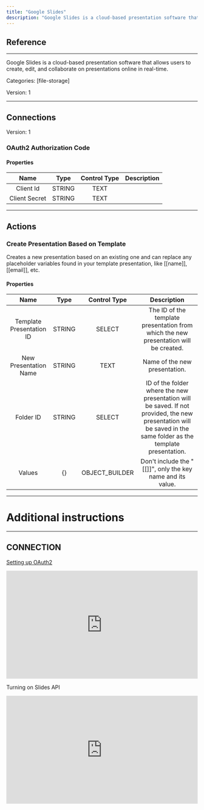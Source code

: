 ```yaml
---
title: "Google Slides"
description: "Google Slides is a cloud-based presentation software that allows users to create, edit, and collaborate on presentations online in real-time."
---
```

## Reference
<hr />

Google Slides is a cloud-based presentation software that allows users to create, edit, and collaborate on presentations online in real-time.


Categories: [file-storage]


Version: 1

<hr />



## Connections

Version: 1


### OAuth2 Authorization Code

#### Properties

|      Name      |     Type     |     Control Type     |     Description     |
|:--------------:|:------------:|:--------------------:|:-------------------:|
| Client Id | STRING | TEXT  |  |
| Client Secret | STRING | TEXT  |  |





<hr />





## Actions


### Create Presentation Based on Template
Creates a new presentation based on an existing one and can replace any placeholder variables found in your template presentation, like [[name]], [[email]], etc.

#### Properties

|      Name      |     Type     |     Control Type     |     Description     |
|:--------------:|:------------:|:--------------------:|:-------------------:|
| Template Presentation ID | STRING | SELECT  |  The ID of the template presentation from which the new presentation will be created.  |
| New Presentation Name | STRING | TEXT  |  Name of the new presentation.  |
| Folder ID | STRING | SELECT  |  ID of the folder where the new presentation will be saved. If not provided, the new presentation will be saved in the same folder as the template presentation.  |
| Values | {} | OBJECT_BUILDER  |  Don't include the "[[]]", only the key name and its value.  |




<hr />

# Additional instructions
<hr />

## CONNECTION

[Setting up OAuth2](https://support.google.com/googleapi/answer/6158849?hl=en)

<div style="position:relative;height:0;width:100%;overflow:hidden;z-index:99999;box-sizing:border-box;padding-bottom:calc(50.05219207% + 32px)"><iframe src="https://www.guidejar.com/embed/fec74020-26bb-43dd-814c-f8b907f6f45b?type=1&controls=on" width="100%" height="100%" style="height:100%;position:absolute;inset:0" allowfullscreen frameborder="0"></iframe></div>

Turning on Slides API
<div style="position:relative;height:0;width:100%;overflow:hidden;z-index:99999;box-sizing:border-box;padding-bottom:calc(50.05219207% + 32px)"><iframe src="https://www.guidejar.com/embed/oO5B0kqdh0w4eOIIEz21?type=1&controls=on" width="100%" height="100%" style="height:100%;position:absolute;inset:0" allowfullscreen frameborder="0"></iframe></div>
